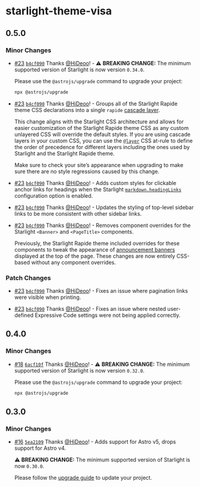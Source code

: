 # starlight-theme-visa

## 0.5.0

### Minor Changes

- [#23](https://github.com/HiDeoo/starlight-theme-visa/pull/23) [`b4cf090`](https://github.com/HiDeoo/starlight-theme-visa/commit/b4cf0902f4ce1ddbec5a00a19c8d298a5204eddf) Thanks [@HiDeoo](https://github.com/HiDeoo)! - ⚠️ **BREAKING CHANGE:** The minimum supported version of Starlight is now version `0.34.0`.

  Please use the `@astrojs/upgrade` command to upgrade your project:

  ```sh
  npx @astrojs/upgrade
  ```

- [#23](https://github.com/HiDeoo/starlight-theme-visa/pull/23) [`b4cf090`](https://github.com/HiDeoo/starlight-theme-visa/commit/b4cf0902f4ce1ddbec5a00a19c8d298a5204eddf) Thanks [@HiDeoo](https://github.com/HiDeoo)! - Groups all of the Starlight Rapide theme CSS declarations into a single `rapide` [cascade layer](https://developer.mozilla.org/en-US/docs/Learn_web_development/Core/Styling_basics/Cascade_layers).

  This change aligns with the Starlight CSS architecture and allows for easier customization of the Starlight Rapide theme CSS as any custom unlayered CSS will override the default styles. If you are using cascade layers in your custom CSS, you can use the [`@layer`](https://developer.mozilla.org/en-US/docs/Web/CSS/@layer) CSS at-rule to define the order of precedence for different layers including the ones used by Starlight and the Starlight Rapide theme.

  Make sure to check your site’s appearance when upgrading to make sure there are no style regressions caused by this change.

- [#23](https://github.com/HiDeoo/starlight-theme-visa/pull/23) [`b4cf090`](https://github.com/HiDeoo/starlight-theme-visa/commit/b4cf0902f4ce1ddbec5a00a19c8d298a5204eddf) Thanks [@HiDeoo](https://github.com/HiDeoo)! - Adds custom styles for clickable anchor links for headings when the Starlight [`markdown.headingLinks`](https://starlight.astro.build/reference/configuration/#headinglinks) configuration option is enabled.

- [#23](https://github.com/HiDeoo/starlight-theme-visa/pull/23) [`b4cf090`](https://github.com/HiDeoo/starlight-theme-visa/commit/b4cf0902f4ce1ddbec5a00a19c8d298a5204eddf) Thanks [@HiDeoo](https://github.com/HiDeoo)! - Updates the styling of top-level sidebar links to be more consistent with other sidebar links.

- [#23](https://github.com/HiDeoo/starlight-theme-visa/pull/23) [`b4cf090`](https://github.com/HiDeoo/starlight-theme-visa/commit/b4cf0902f4ce1ddbec5a00a19c8d298a5204eddf) Thanks [@HiDeoo](https://github.com/HiDeoo)! - Removes component overrides for the Starlight `<Banner>` and `<PageTitle>` components.

  Previously, the Starlight Rapide theme included overrides for these components to tweak the appearance of [announcement banners](https://starlight.astro.build/reference/frontmatter/#banner) displayed at the top of the page. These changes are now entirely CSS-based without any component overrides.

### Patch Changes

- [#23](https://github.com/HiDeoo/starlight-theme-visa/pull/23) [`b4cf090`](https://github.com/HiDeoo/starlight-theme-visa/commit/b4cf0902f4ce1ddbec5a00a19c8d298a5204eddf) Thanks [@HiDeoo](https://github.com/HiDeoo)! - Fixes an issue where pagination links were visible when printing.

- [#23](https://github.com/HiDeoo/starlight-theme-visa/pull/23) [`b4cf090`](https://github.com/HiDeoo/starlight-theme-visa/commit/b4cf0902f4ce1ddbec5a00a19c8d298a5204eddf) Thanks [@HiDeoo](https://github.com/HiDeoo)! - Fixes an issue where nested user-defined Expressive Code settings were not being applied correctly.

## 0.4.0

### Minor Changes

- [#18](https://github.com/HiDeoo/starlight-theme-visa/pull/18) [`6acf10f`](https://github.com/HiDeoo/starlight-theme-visa/commit/6acf10f9658c1d28ba9153a958a2f672436fd8ea) Thanks [@HiDeoo](https://github.com/HiDeoo)! - ⚠️ **BREAKING CHANGE:** The minimum supported version of Starlight is now version `0.32.0`.

  Please use the `@astrojs/upgrade` command to upgrade your project:

  ```sh
  npx @astrojs/upgrade
  ```

## 0.3.0

### Minor Changes

- [#16](https://github.com/HiDeoo/starlight-theme-visa/pull/16) [`5ea2109`](https://github.com/HiDeoo/starlight-theme-visa/commit/5ea2109e630125e8dc6f69f0c9685d0feb7aa119) Thanks [@HiDeoo](https://github.com/HiDeoo)! - Adds support for Astro v5, drops support for Astro v4.

  ⚠️ **BREAKING CHANGE:** The minimum supported version of Starlight is now `0.30.0`.

  Please follow the [upgrade guide](https://github.com/withastro/starlight/releases/tag/%40astrojs/starlight%400.30.0) to update your project.
